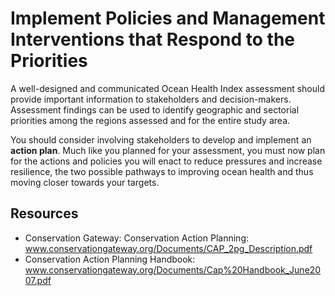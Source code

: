 # Implement Policies and Management Interventions that Respond to the Priorities

A well-designed and communicated Ocean Health Index assessment should provide important information to stakeholders and decision-makers. Assessment findings can be used to identify geographic and sectorial priorities among the regions assessed and for the entire study area. 

You should consider involving stakeholders to develop and implement an **action plan**. Much like you planned for your assessment, you must now plan for the actions and policies you will enact to reduce pressures and increase resilience, the two possible pathways to improving ocean health and thus moving closer towards your targets.

## Resources
- Conservation Gateway: Conservation Action Planning: www.conservationgateway.org/Documents/CAP_2pg_Description.pdf
- Conservation Action Planning Handbook: www.conservationgateway.org/Documents/Cap%20Handbook_June2007.pdf

<!---JSL Dec 22, 2015: I've cut all the scenario development stuff because it would need to happen in the conduct phase, but we don't have instruction yet --->